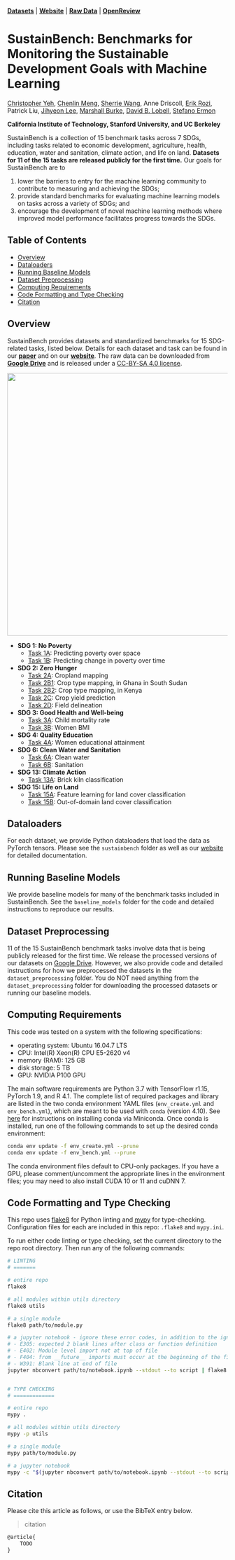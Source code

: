 [**Datasets**](https://sustainlab-group.github.io/sustainbench/docs/datasets/) |
[**Website**](https://sustainlab-group.github.io/sustainbench/) |
[**Raw Data**](https://drive.google.com/drive/folders/1jyjK5sKGYegfHDjuVBSxCoj49TD830wL?usp=sharing) |
[**OpenReview**](https://openreview.net/forum?id=5HR3vCylqD)

# SustainBench: Benchmarks for Monitoring the Sustainable Development Goals with Machine Learning

[Christopher Yeh](https://chrisyeh96.github.io/), [Chenlin Meng](https://cs.stanford.edu/~chenlin/), [Sherrie Wang](http://stanford.edu/~sherwang/), Anne Driscoll, [Erik Rozi](https://www.linkedin.com/in/erik-rozi/), Patrick Liu, [Jihyeon Lee](https://jlee24.github.io/), [Marshall Burke](http://web.stanford.edu/~mburke/), [David B. Lobell](https://fse.fsi.stanford.edu/people/david_lobell), [Stefano Ermon](https://cs.stanford.edu/~ermon/)

**California Institute of Technology, Stanford University, and UC Berkeley**

SustainBench is a collection of 15 benchmark tasks across 7 SDGs, including tasks related to economic development, agriculture, health, education, water and sanitation, climate action, and life on land. **Datasets for 11 of the 15 tasks are released publicly for the first time.** Our goals for SustainBench are to
1. lower the barriers to entry for the machine learning community to contribute to measuring and achieving the SDGs;
2. provide standard benchmarks for evaluating machine learning models on tasks across a variety of SDGs; and
3. encourage the development of novel machine learning methods where improved model performance facilitates progress towards the SDGs.


## Table of Contents

* [Overview](#overview)
* [Dataloaders](#dataloaders)
* [Running Baseline Models](#running-baseline-models)
* [Dataset Preprocessing](#dataset-preprocessing)
* [Computing Requirements](#computing-requirements)
* [Code Formatting and Type Checking](#code-formatting-and-type-checking)
* [Citation](#citation)


## Overview

SustainBench provides datasets and standardized benchmarks for 15 SDG-related tasks, listed below. Details for each dataset and task can be found in our [**paper**](https://openreview.net/forum?id=5HR3vCylqD) and on our [**website**](https://sustainlab-group.github.io/sustainbench/). The raw data can be downloaded from [**Google Drive**](https://drive.google.com/drive/folders/1jyjK5sKGYegfHDjuVBSxCoj49TD830wL?usp=sharing) and is released under a [CC-BY-SA 4.0 license](https://creativecommons.org/licenses/by-sa/4.0/).

<img src="https://github.com/sustainlab-group/sustainbench/blob/gh-pages/assets/images/fig1.png" width="600">

- **SDG 1: No Poverty**
  - [Task 1A](https://sustainlab-group.github.io/sustainbench/docs/datasets/dhs.html): Predicting poverty over space
  - [Task 1B](#): Predicting change in poverty over time
- **SDG 2: Zero Hunger**
  - [Task 2A](https://sustainlab-group.github.io/sustainbench/docs/datasets/sdg2/weakly_supervised_cropland.html): Cropland mapping
  - [Task 2B1](https://sustainlab-group.github.io/sustainbench/docs/datasets/sdg2/crop_type_mapping_ghana-ss.html): Crop type mapping, in Ghana in South Sudan
  - [Task 2B2](https://sustainlab-group.github.io/sustainbench/docs/datasets/sdg2/crop_type_mapping_kenya.html): Crop type mapping, in Kenya
  - [Task 2C](https://sustainlab-group.github.io/sustainbench/docs/datasets/sdg2/crop_yield.html): Crop yield prediction
  - [Task 2D](https://sustainlab-group.github.io/sustainbench/docs/datasets/sdg2/field_delineation.html): Field delineation
- **SDG 3: Good Health and Well-being**
  - [Task 3A](https://sustainlab-group.github.io/sustainbench/docs/datasets/dhs.html): Child mortality rate
  - [Task 3B](https://sustainlab-group.github.io/sustainbench/docs/datasets/dhs.html): Women BMI
- **SDG 4: Quality Education**
  - [Task 4A](https://sustainlab-group.github.io/sustainbench/docs/datasets/dhs.html): Women educational attainment
- **SDG 6: Clean Water and Sanitation**
  - [Task 6A](https://sustainlab-group.github.io/sustainbench/docs/datasets/dhs.html): Clean water
  - [Task 6B](https://sustainlab-group.github.io/sustainbench/docs/datasets/dhs.html): Sanitation
- **SDG 13: Climate Action**
  - [Task 13A](https://sustainlab-group.github.io/sustainbench/docs/datasets/sdg13/brick_kiln.html): Brick kiln classification
- **SDG 15: Life on Land**
  - [Task 15A](https://sustainlab-group.github.io/sustainbench/docs/datasets/sdg15/land_cover_representation.html): Feature learning for land cover classification
  - [Task 15B](https://sustainlab-group.github.io/sustainbench/docs/datasets/sdg15/out_of_domain_land_cover.html): Out-of-domain land cover classification


## Dataloaders

For each dataset, we provide Python dataloaders that load the data as PyTorch tensors. Please see the `sustainbench` folder as well as our [website](https://sustainlab-group.github.io/sustainbench/) for detailed documentation.


## Running Baseline Models

We provide baseline models for many of the benchmark tasks included in SustainBench. See the `baseline_models` folder for the code and detailed instructions to reproduce our results.


## Dataset Preprocessing

11 of the 15 SustainBench benchmark tasks involve data that is being publicly released for the first time. We release the processed versions of our datasets on [Google Drive](https://drive.google.com/drive/folders/1jyjK5sKGYegfHDjuVBSxCoj49TD830wL?usp=sharing). However, we also provide code and detailed instructions for how we preprocessed the datasets in the `dataset_preprocessing` folder. You do NOT need anything from the `dataset_preprocessing` folder for downloading the processed datasets or running our baseline models.


## Computing Requirements

This code was tested on a system with the following specifications:

- operating system: Ubuntu 16.04.7 LTS
- CPU: Intel(R) Xeon(R) CPU E5-2620 v4
- memory (RAM): 125 GB
- disk storage: 5 TB
- GPU: NVIDIA P100 GPU

The main software requirements are Python 3.7 with TensorFlow r1.15, PyTorch 1.9, and R 4.1. The complete list of required packages and library are listed in the two conda environment YAML files (`env_create.yml` and `env_bench.yml`), which are meant to be used with `conda` (version 4.10). See [here](https://docs.conda.io/projects/conda/en/latest/user-guide/install/) for instructions on installing conda via Miniconda. Once conda is installed, run one of the following commands to set up the desired conda environment:

```bash
conda env update -f env_create.yml --prune
conda env update -f env_bench.yml --prune
```

The conda environment files default to CPU-only packages. If you have a GPU, please comment/uncomment the appropriate lines in the environment files; you may need to also install CUDA 10 or 11 and cuDNN 7.


## Code Formatting and Type Checking

This repo uses [flake8](https://flake8.pycqa.org/) for Python linting and [mypy](https://mypy.readthedocs.io/) for type-checking. Configuration files for each are included in this repo: `.flake8` and `mypy.ini`.

To run either code linting or type checking, set the current directory to the repo root directory. Then run any of the following commands:

```bash
# LINTING
# =======

# entire repo
flake8

# all modules within utils directory
flake8 utils

# a single module
flake8 path/to/module.py

# a jupyter notebook - ignore these error codes, in addition to the ignored codes in .flake8:
# - E305: expected 2 blank lines after class or function definition
# - E402: Module level import not at top of file
# - F404: from __future__ imports must occur at the beginning of the file
# - W391: Blank line at end of file
jupyter nbconvert path/to/notebook.ipynb --stdout --to script | flake8 - --extend-ignore=E305,E402,F404,W391


# TYPE CHECKING
# =============

# entire repo
mypy .

# all modules within utils directory
mypy -p utils

# a single module
mypy path/to/module.py

# a jupyter notebook
mypy -c "$(jupyter nbconvert path/to/notebook.ipynb --stdout --to script)"
```


## Citation

Please cite this article as follows, or use the BibTeX entry below.

> citation

```tex
@article{
    TODO
}
```

